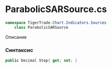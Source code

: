 
# ParabolicSARSource.cs
```csharp
namespace TigerTrade.Chart.Indicators.Sources  
    class ParabolicSARSource
```

Описание

### Синтаксис
```csharp
public Decimal Step{ get; set; }
```
